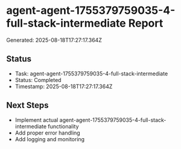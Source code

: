# agent-agent-1755379759035-4-full-stack-intermediate Report

Generated: 2025-08-18T17:27:17.364Z

## Status
- Task: agent-agent-1755379759035-4-full-stack-intermediate
- Status: Completed
- Timestamp: 2025-08-18T17:27:17.364Z

## Next Steps
- Implement actual agent-agent-1755379759035-4-full-stack-intermediate functionality
- Add proper error handling
- Add logging and monitoring
